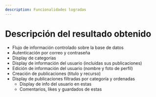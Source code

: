 ```yaml
---
description: Funcionalidades logradas
---
```


# Descripción del resultado obtenido

* Flujo de información controlado sobre la base de datos
* Autenticación por correo y contraseña
* Display de categorías
* Display de información del usuario (incluidas sus publicaciones)
* Edición de información del usuario (nombre y foto de perfil)
* Creación de publicaciones (titulo y recurso)
* Display de publicaciones filtradas por categoría y ordenadas
  * Display de info del usuario en estas
  * Comentarios, likes y guardados de estas
